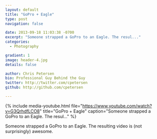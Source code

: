```yaml
---
layout: default
title: "GoPro + Eagle"
type: post
navigation: false

date: 2013-09-18 11:03:38 -0700
excerpt: "Someone strapped a GoPro to an Eagle. The resul..."
categories:
  - Photography

gradient: 1
image: header-4.jpg
details: false

author: Chris Petersen
bio: Professional Guy Behind the Guy
twitter: http://twitter.com/cpetersen
github: http://github.com/cpetersen

---
```


{% include media-youtube.html file="https://www.youtube.com/watch?v=G3QrhdfLCO8" title="GoPro + Eagle" caption="Someone strapped a GoPro to an Eagle. The resul..." %}

Someone strapped a GoPro to an Eagle. The resulting video is (not surprisingly) awesome.
